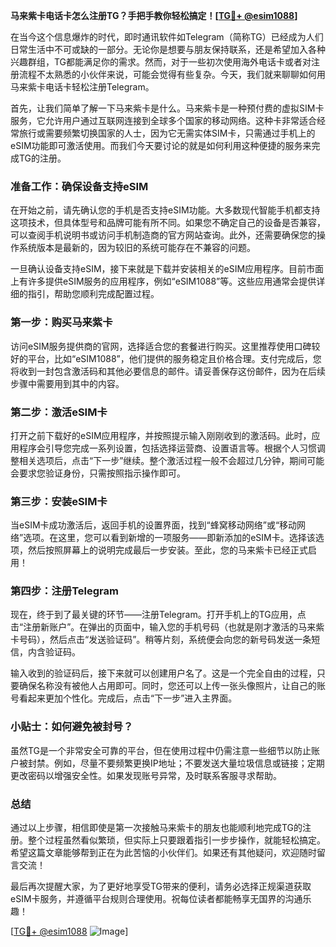 **马来紫卡电话卡怎么注册TG？手把手教你轻松搞定！[[TG💪+ @esim1088](https://t.me/s/esim1088)]**

在当今这个信息爆炸的时代，即时通讯软件如Telegram（简称TG）已经成为人们日常生活中不可或缺的一部分。无论你是想要与朋友保持联系，还是希望加入各种兴趣群组，TG都能满足你的需求。然而，对于一些初次使用海外电话卡或者对注册流程不太熟悉的小伙伴来说，可能会觉得有些复杂。今天，我们就来聊聊如何用马来紫卡电话卡轻松注册Telegram。

首先，让我们简单了解一下马来紫卡是什么。马来紫卡是一种预付费的虚拟SIM卡服务，它允许用户通过互联网连接到全球多个国家的移动网络。这种卡非常适合经常旅行或需要频繁切换国家的人士，因为它无需实体SIM卡，只需通过手机上的eSIM功能即可激活使用。而我们今天要讨论的就是如何利用这种便捷的服务来完成TG的注册。

### 准备工作：确保设备支持eSIM

在开始之前，请先确认您的手机是否支持eSIM功能。大多数现代智能手机都支持这项技术，但具体型号和品牌可能有所不同。如果您不确定自己的设备是否兼容，可以查阅手机说明书或访问手机制造商的官方网站查询。此外，还需要确保您的操作系统版本是最新的，因为较旧的系统可能存在不兼容的问题。

一旦确认设备支持eSIM，接下来就是下载并安装相关的eSIM应用程序。目前市面上有许多提供eSIM服务的应用程序，例如“eSIM1088”等。这些应用通常会提供详细的指引，帮助您顺利完成配置过程。

### 第一步：购买马来紫卡

访问eSIM服务提供商的官网，选择适合您的套餐进行购买。这里推荐使用口碑较好的平台，比如“eSIM1088”，他们提供的服务稳定且价格合理。支付完成后，您将收到一封包含激活码和其他必要信息的邮件。请妥善保存这份邮件，因为在后续步骤中需要用到其中的内容。

### 第二步：激活eSIM卡

打开之前下载好的eSIM应用程序，并按照提示输入刚刚收到的激活码。此时，应用程序会引导您完成一系列设置，包括选择运营商、设置语言等。根据个人习惯调整相关选项后，点击“下一步”继续。整个激活过程一般不会超过几分钟，期间可能会要求您验证身份，只需按照指示操作即可。

### 第三步：安装eSIM卡

当eSIM卡成功激活后，返回手机的设置界面，找到“蜂窝移动网络”或“移动网络”选项。在这里，您可以看到新增的一项服务——即新添加的eSIM卡。选择该选项，然后按照屏幕上的说明完成最后一步安装。至此，您的马来紫卡已经正式启用！

### 第四步：注册Telegram

现在，终于到了最关键的环节——注册Telegram。打开手机上的TG应用，点击“注册新账户”。在弹出的页面中，输入您的手机号码（也就是刚才激活的马来紫卡号码），然后点击“发送验证码”。稍等片刻，系统便会向您的新号码发送一条短信，内含验证码。

输入收到的验证码后，接下来就可以创建用户名了。这是一个完全自由的过程，只要确保名称没有被他人占用即可。同时，您还可以上传一张头像照片，让自己的账号看起来更加个性化。完成后，点击“下一步”进入主界面。

### 小贴士：如何避免被封号？

虽然TG是一个非常安全可靠的平台，但在使用过程中仍需注意一些细节以防止账户被封禁。例如，尽量不要频繁更换IP地址；不要发送大量垃圾信息或链接；定期更改密码以增强安全性。如果发现账号异常，及时联系客服寻求帮助。

### 总结

通过以上步骤，相信即使是第一次接触马来紫卡的朋友也能顺利地完成TG的注册。整个过程虽然看似繁琐，但实际上只要跟着指引一步步操作，就能轻松搞定。希望这篇文章能够帮到正在为此苦恼的小伙伴们。如果还有其他疑问，欢迎随时留言交流！

最后再次提醒大家，为了更好地享受TG带来的便利，请务必选择正规渠道获取eSIM卡服务，并遵循平台规则合理使用。祝每位读者都能畅享无国界的沟通乐趣！

[[TG💪+ @esim1088](https://t.me/s/esim1088) ![Image](https://i.postimg.cc/4NQfJmqS/Snipaste-2025-05-13-00-14-12.png)]
